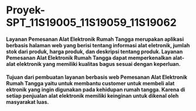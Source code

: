 # Proyek-SPT_11S19005_11S19059_11S19062

####  Layanan Pemesanan Alat Elektronik Rumah Tangga merupakan aplikasi berbasis halaman web yang berisi tentang informasi alat eletronik, jumlah stok dari produk, harga produk, dan deskripsi tentang produk.  Layanan Pemesanan Alat Elektronik Rumah Tangga dapat memperkenalkan alat-alat elektronik yang memiliki kualitas bagus sesuai dengan keperluan.
#### Tujuan dari pembuatan layanan berbasis web Pemesanan Alat Elektronik Rumah Tangga yaitu untuk membantu customer untuk membeli alat ektronik yang ingin digunakan pada kehidupan rumah tangga. Karena di setiap penjualan alat elektronik memiliki keinginan untuk dikenal oleh masyarakat luas.
